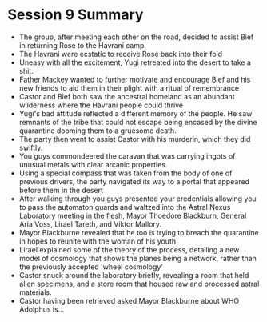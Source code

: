# Session 9 Summary

- The group, after meeting each other on the road, decided to assist Bief in returning Rose to the Havrani camp
- The Havrani were ecstatic to receive Rose back into their fold
- Uneasy with all the excitement, Yugi retreated into the desert to take a shit.
- Father Mackey wanted to further motivate and encourage Bief and his new friends to aid them in their plight with a ritual of remembrance
- Castor and Bief both saw the ancestral homeland as an abundant wilderness where the Havrani people could thrive
- Yugi's bad attitude reflected a different memory of the people. He saw remnants of the tribe that could not escape being encased by the divine quarantine dooming them to a gruesome death.
- The party then went to assist Castor with his murderin, which they did swiftly.
- You guys commondeered the caravan that was carrying ingots of unusual metals with clear arcanic properties.
- Using a special compass that was taken from the body of one of previous drivers, the party navigated its way to a portal that appeared before them in the desert
- After walking through you guys presented your credentials allowing you to pass the automaton guards and waltzed into the Astral Nexus Laboratory meeting in the flesh, Mayor Thoedore Blackburn, General Aria Voss, Lirael Tareth, and Viktor Mallory.
- Mayor Blackburne revealed that he too is trying to breach the quarantine in hopes to reunite with the woman of his youth
- Lirael explained some of the theory of the process, detailing a new model of cosmology that shows the planes being a network, rather than the previously accepted 'wheel cosmology'
- Castor snuck around the laboratory briefly, revealing a room that held alien specimens, and a store room that housed raw and processed astral materials.
- Castor having been retrieved asked Mayor Blackburne about WHO Adolphus is...
